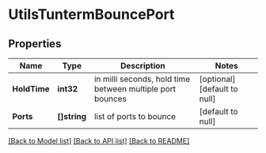 # UtilsTuntermBouncePort

## Properties
Name | Type | Description | Notes
------------ | ------------- | ------------- | -------------
**HoldTime** | **int32** | in milli seconds, hold time between multiple port bounces | [optional] [default to null]
**Ports** | **[]string** | list of ports to bounce | [default to null]

[[Back to Model list]](../README.md#documentation-for-models) [[Back to API list]](../README.md#documentation-for-api-endpoints) [[Back to README]](../README.md)

